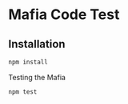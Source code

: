 Mafia Code Test
=========

Installation
--------------

```sh
npm install
```

Testing the Mafia

```sh
npm test
```